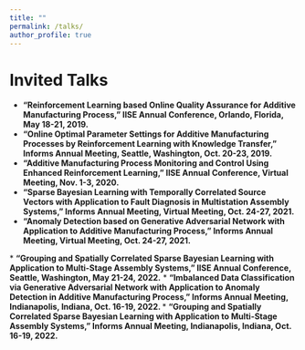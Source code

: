 ```yaml
---
title: ""
permalink: /talks/
author_profile: true
---
```

# Invited Talks 
* <b>“Reinforcement Learning based Online Quality Assurance for Additive Manufacturing Process,” IISE Annual
Conference, Orlando, Florida, May 18-21, 2019.</b>
* <b>“Online Optimal Parameter Settings for Additive Manufacturing Processes by Reinforcement Learning with
Knowledge Transfer,” Informs Annual Meeting, Seattle, Washington, Oct. 20-23, 2019.</b>
* <b>“Additive Manufacturing Process Monitoring and Control Using Enhanced Reinforcement Learning,” IISE
Annual Conference, Virtual Meeting, Nov. 1-3, 2020.</b>
* <b>“Sparse Bayesian Learning with Temporally Correlated Source Vectors with Application to Fault Diagnosis
in Multistation Assembly Systems,” Informs Annual Meeting, Virtual Meeting, Oct. 24-27, 2021.</b>
* <b>“Anomaly Detection based on Generative Adversarial Network with Application to Additive Manufacturing
Process,” Informs Annual Meeting, Virtual Meeting, Oct. 24-27, 2021.
</b>
* <b>“Grouping and Spatially Correlated Sparse Bayesian Learning with Application to Multi-Stage Assembly
Systems,” IISE Annual Conference, Seattle, Washington, May 21-24, 2022.</b>
* <b>“Imbalanced Data Classification via Generative Adversarial Network with Application to Anomaly Detection
in Additive Manufacturing Process,” Informs Annual Meeting, Indianapolis, Indiana, Oct. 16-19, 2022.
</b>
* <b>“Grouping and Spatially Correlated Sparse Bayesian Learning with Application to Multi-Stage Assembly
Systems,” Informs Annual Meeting, Indianapolis, Indiana, Oct. 16-19, 2022.</b>

